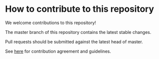 # How to contribute to this repository

We welcome contributions to this repository! 

The master branch of this repository contains the latest stable changes.

Pull requests should be submitted against the latest head of master. 

See [here](https://github.com/murex/contribution) for contribution agreement and guidelines. 
